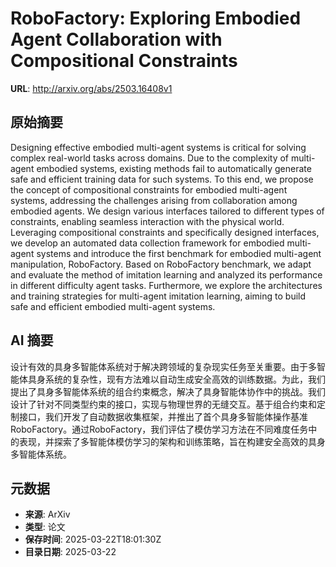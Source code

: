 # RoboFactory: Exploring Embodied Agent Collaboration with Compositional Constraints

**URL**: http://arxiv.org/abs/2503.16408v1

## 原始摘要

Designing effective embodied multi-agent systems is critical for solving
complex real-world tasks across domains. Due to the complexity of multi-agent
embodied systems, existing methods fail to automatically generate safe and
efficient training data for such systems. To this end, we propose the concept
of compositional constraints for embodied multi-agent systems, addressing the
challenges arising from collaboration among embodied agents. We design various
interfaces tailored to different types of constraints, enabling seamless
interaction with the physical world. Leveraging compositional constraints and
specifically designed interfaces, we develop an automated data collection
framework for embodied multi-agent systems and introduce the first benchmark
for embodied multi-agent manipulation, RoboFactory. Based on RoboFactory
benchmark, we adapt and evaluate the method of imitation learning and analyzed
its performance in different difficulty agent tasks. Furthermore, we explore
the architectures and training strategies for multi-agent imitation learning,
aiming to build safe and efficient embodied multi-agent systems.


## AI 摘要

设计有效的具身多智能体系统对于解决跨领域的复杂现实任务至关重要。由于多智能体具身系统的复杂性，现有方法难以自动生成安全高效的训练数据。为此，我们提出了具身多智能体系统的组合约束概念，解决了具身智能体协作中的挑战。我们设计了针对不同类型约束的接口，实现与物理世界的无缝交互。基于组合约束和定制接口，我们开发了自动数据收集框架，并推出了首个具身多智能体操作基准RoboFactory。通过RoboFactory，我们评估了模仿学习方法在不同难度任务中的表现，并探索了多智能体模仿学习的架构和训练策略，旨在构建安全高效的具身多智能体系统。

## 元数据

- **来源**: ArXiv
- **类型**: 论文
- **保存时间**: 2025-03-22T18:01:30Z
- **目录日期**: 2025-03-22
